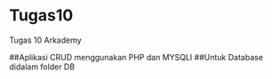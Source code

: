 # Tugas10
Tugas 10 Arkademy

##Aplikasi CRUD menggunakan PHP dan MYSQLI
##Untuk Database didalam folder DB
